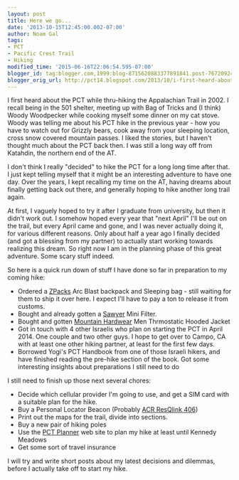 ```yaml
---
layout: post
title: Here we go...
date: '2013-10-15T12:45:00.002-07:00'
author: Noam Gal
tags:
- PCT
- Pacific Crest Trail
- Hiking
modified_time: '2015-06-16T22:06:54.595-07:00'
blogger_id: tag:blogger.com,1999:blog-8715620883377891841.post-7672092480727207221
blogger_orig_url: http://pct14.blogspot.com/2013/10/i-first-heard-about-pct-while-thru.html
---
```

I first heard about the PCT while thru-hiking the Appalachian Trail in 2002. I recall being in the 501 shelter, meeting up with Bag of Tricks and (I think) Woody Woodpecker while cooking myself some dinner on my cat stove. Woody was telling me about his PCT hike in the previous year - how you have to watch out for Grizzly bears, cook away from your sleeping location, cross snow covered mountain passes. I liked the stories, but I haven't thought much about the PCT back then. I was still a long way off from Katahdin, the northern end of the AT.

I don't think I really "decided" to hike the PCT for a long long time after that. I just kept telling myself that it might be an interesting adventure to have one day. Over the years, I kept recalling my time on the AT, having dreams about finally getting back out there, and generally hoping to hike another long trail again.

At first, I vaguely hoped to try it after I graduate from university, but then it didn't work out. I somehow hoped every year that "next April" I'll be out on the trail, but every April came and gone, and I was never actually doing it, for various different reasons. Only about half a year ago I finally decided (and got a blessing from my partner) to actually start working towards realizing this dream. So right now I am in the planning phase of this great adventure. Some scary stuff indeed.

So here is a quick run down of stuff I have done so far in preparation to my coming hike:

* Ordered a [ZPacks] Arc Blast backpack and Sleeping bag - still waiting for them to ship it over here. I expect I'll have to pay a ton to release it from customs.
* Bought and already gotten a [Sawyer] Mini Filter.
* Bought and gotten [Mountain Hardwear] Men Thrmostatic Hooded Jacket
* Got in touch with 4 other Israelis who plan on starting the PCT in April 2014. One couple and two other guys. I hope to get over to Campo, CA with at least one other hiking partner, at least for the first few days.
* Borrowed Yogi's PCT Handbook from one of those Israeli hikers, and have finished reading the pre-hike section of the book. Got some interesting insights about preparations I still need to do

I still need to finish up those next several chores:

* Decide which cellular provider I'm going to use, and get a SIM card with a suitable plan for the hike.
* Buy a Personal Locator Beacon (Probably [ACR ResQlink 406])
* Print out the maps for the trail, divide into sections.
* Buy a new pair of hiking poles 
* Use the [PCT Planner] web site to plan my hike at least until Kennedy Meadows
* Get some sort of travel insurance

I will try and write short posts about my latest decisions and dilemmas, before I actually take off to start my hike.

[ZPacks]: http://zpacks.com/
[Sawyer]: http://www.sawyer.com/
[Mountain Hardwear]: http://www.mountainhardwear.com/
[ACR ResQlink 406]: http://www.outdoorgearlab.com/Personal-Locator-Beacon-Reviews/ACR-ResQlink-406-Personal-Locator-Beacon
[PCT Planner]: http://www.pctplanner.com/